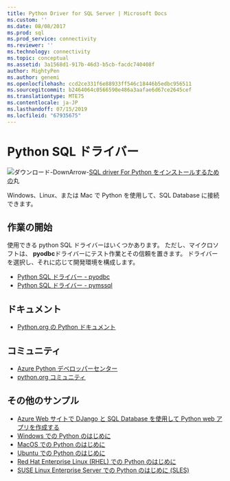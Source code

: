 ```yaml
---
title: Python Driver for SQL Server | Microsoft Docs
ms.custom: ''
ms.date: 08/08/2017
ms.prod: sql
ms.prod_service: connectivity
ms.reviewer: ''
ms.technology: connectivity
ms.topic: conceptual
ms.assetid: 3a1568d1-917b-46d3-b5cb-facdc740408f
author: MightyPen
ms.author: genemi
ms.openlocfilehash: ccd2ce331f6e88933ff546c18446b5edbc956511
ms.sourcegitcommit: b2464064c0566590e486a3aafae6d67ce2645cef
ms.translationtype: MTE75
ms.contentlocale: ja-JP
ms.lasthandoff: 07/15/2019
ms.locfileid: "67935675"
---
```

# <a name="python-sql-driver"></a>Python SQL ドライバー

![ダウンロード-DownArrow-](../../ssdt/media/download.png)[SQL driver For Python をインストールするための](../sql-connection-libraries.md#anchor-20-drivers-relational-access)丸

Windows、Linux、または Mac で Python を使用して、SQL Database に接続できます。   
  
## <a name="getting-started"></a>作業の開始  
使用できる python SQL ドライバーはいくつかあります。 ただし、マイクロソフトは、 **pyodbc**ドライバーにテスト作業とその信頼を置きます。 ドライバーを選択し、それに応じて開発環境を構成します。
* [Python SQL ドライバー - pyodbc](pyodbc/python-sql-driver-pyodbc.md)
* [Python SQL ドライバー - pymssql](pymssql/python-sql-driver-pymssql.md)
  
## <a name="documentation"></a>ドキュメント  
* [Python.org の Python ドキュメント](https://www.python.org/doc/)  
  
## <a name="community"></a>コミュニティ  
* [Azure Python デベロッパーセンター](https://azure.microsoft.com/develop/python/)  
* [python.org コミュニティ](https://www.python.org/community/)  
  
## <a name="more-samples"></a>その他のサンプル  
* [Azure Web サイトで DJango と SQL Database を使用して Python web アプリを作成する](https://github.com/Microsoft/PTVS/wiki/Django-and-SQL-Database-on-Azure)
* [Windows での Python のはじめに](https://www.microsoft.com/sql-server/developer-get-started/python/windows/)
* [MacOS での Python のはじめに](https://www.microsoft.com/sql-server/developer-get-started/python/mac/)
* [Ubuntu での Python のはじめに](https://www.microsoft.com/sql-server/developer-get-started/python/ubuntu/)
* [Red Hat Enterprise Linux (RHEL) での Python のはじめに](https://www.microsoft.com/sql-server/developer-get-started/python/rhel/)
* [SUSE Linux Enterprise Server での Python のはじめに (SLES)](https://www.microsoft.com/sql-server/developer-get-started/python/sles/)

